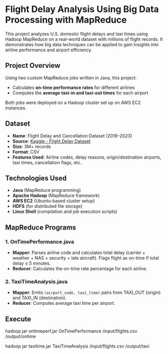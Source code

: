 # Flight Delay Analysis Using Big Data Processing with MapReduce

This project analyzes U.S. domestic flight delays and taxi times using Hadoop MapReduce on a real-world dataset with millions of flight records. It demonstrates how big data techniques can be applied to gain insights into airline performance and airport efficiency.


## Project Overview

Using two custom MapReduce jobs written in Java, this project:
- Calculates **on-time performance rates** for different airlines
- Computes the **average taxi-in and taxi-out times** for each airport

Both jobs were deployed on a Hadoop cluster set up on AWS EC2 instances.


## Dataset

- **Name**: Flight Delay and Cancellation Dataset (2019–2023)  
- **Source**: [Kaggle - Flight Delay Dataset](https://www.kaggle.com/datasets/patrickzel/flight-delay-and-cancellation-dataset-2019-2023)  
- **Size**: 3M+ records  
- **Format**: CSV  
- **Features Used**: Airline codes, delay reasons, origin/destination airports, taxi times, cancellation flags, etc.


## Technologies Used

- **Java** (MapReduce programming)
- **Apache Hadoop** (MapReduce framework)
- **AWS EC2** (Ubuntu-based cluster setup)
- **HDFS** (for distributed file storage)
- **Linux Shell** (compilation and job execution scripts)


## MapReduce Programs

### 1️. OnTimePerformance.java

- **Mapper**: Parses airline code and calculates total delay (carrier + weather + NAS + security + late aircraft). Flags flight as on-time if total delay ≤ 5 minutes.
- **Reducer**: Calculates the on-time rate percentage for each airline.


### 2️. TaxiTimeAnalysis.java

- **Mapper**: Emits `(airport_code, taxi_time)` pairs from TAXI_OUT (origin) and TAXI_IN (destination).
- **Reducer**: Computes average taxi time per airport.


## Execute

hadoop jar ontimeperf.jar OnTimePerformance /input/flights.csv /output/ontime

hadoop jar taxitime.jar TaxiTimeAnalysis /input/flights.csv /output/taxi
